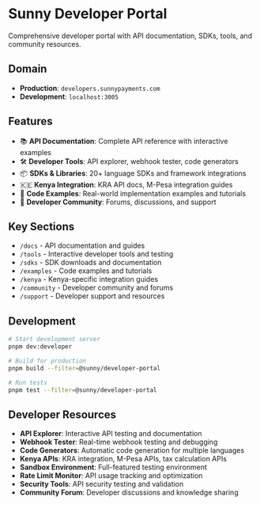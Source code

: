 # Sunny Developer Portal

Comprehensive developer portal with API documentation, SDKs, tools, and community resources.

## Domain
- **Production**: `developers.sunnypayments.com`
- **Development**: `localhost:3005`

## Features
- 📚 **API Documentation**: Complete API reference with interactive examples
- 🛠️ **Developer Tools**: API explorer, webhook tester, code generators
- 📦 **SDKs & Libraries**: 20+ language SDKs and framework integrations
- 🇰🇪 **Kenya Integration**: KRA API docs, M-Pesa integration guides
- 🎯 **Code Examples**: Real-world implementation examples and tutorials
- 👥 **Developer Community**: Forums, discussions, and support

## Key Sections
- `/docs` - API documentation and guides
- `/tools` - Interactive developer tools and testing
- `/sdks` - SDK downloads and documentation
- `/examples` - Code examples and tutorials
- `/kenya` - Kenya-specific integration guides
- `/community` - Developer community and forums
- `/support` - Developer support and resources

## Development

```bash
# Start development server
pnpm dev:developer

# Build for production
pnpm build --filter=@sunny/developer-portal

# Run tests
pnpm test --filter=@sunny/developer-portal
```

## Developer Resources
- **API Explorer**: Interactive API testing and documentation
- **Webhook Tester**: Real-time webhook testing and debugging
- **Code Generators**: Automatic code generation for multiple languages
- **Kenya APIs**: KRA integration, M-Pesa APIs, tax calculation APIs
- **Sandbox Environment**: Full-featured testing environment
- **Rate Limit Monitor**: API usage tracking and optimization
- **Security Tools**: API security testing and validation
- **Community Forum**: Developer discussions and knowledge sharing
